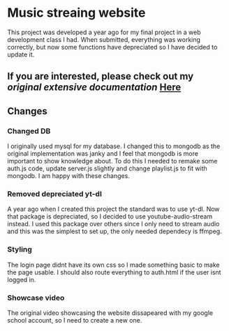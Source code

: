 # Music streaing website
This project was developed a year ago for my final project in a web development class I had. When submitted, everything was working correctly, but now some functions have depreciated so I have decided to update it.
## If you are interested, please check out my *original extensive documentation* [Here](https://github.com/johannes-ll/project-list/blob/main/Dokumentation%20slutprojekt%20-%20Musikstreamingtj%C3%A4nst.pdf)
## Changes
### Changed DB
I originally used mysql for my database. I changed this to mongodb as the original implementation was janky and I feel that mongodb is more important to show knowledge about. To do this I needed to remake some auth.js code, update server.js slightly and change playlist.js to fit with mongodb. I am happy with these changes.
### Removed depreciated yt-dl
A year ago when I created this project the standard was to use yt-dl. Now that package is depreciated, so I decided to use youtube-audio-stream instead. I used this package over others since I only need to stream audio and this was the simplest to set up, the only needed dependecy is ffmpeg.
### Styling
The login page didnt have its own css so I made something basic to make the page usable. I should also route everything to auth.html if the user isnt logged in.
### Showcase video
The original video showcasing the website dissapeared with my google school account, so I need to create a new one.
